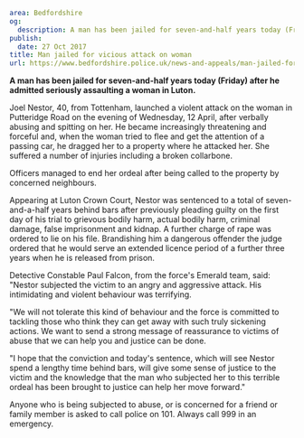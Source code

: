 ```yaml
area: Bedfordshire
og:
  description: A man has been jailed for seven-and-half years today (Friday) after he admitted seriously assaulting a woman in Luton.
publish:
  date: 27 Oct 2017
title: Man jailed for vicious attack on woman
url: https://www.bedfordshire.police.uk/news-and-appeals/man-jailed-for-attack
```

**A man has been jailed for seven-and-half years today (Friday) after he admitted seriously assaulting a woman in Luton.**

Joel Nestor, 40, from Tottenham, launched a violent attack on the woman in Putteridge Road on the evening of Wednesday, 12 April, after verbally abusing and spitting on her. He became increasingly threatening and forceful and, when the woman tried to flee and get the attention of a passing car, he dragged her to a property where he attacked her. She suffered a number of injuries including a broken collarbone.

Officers managed to end her ordeal after being called to the property by concerned neighbours.

Appearing at Luton Crown Court, Nestor was sentenced to a total of seven-and-a-half years behind bars after previously pleading guilty on the first day of his trial to grievous bodily harm, actual bodily harm, criminal damage, false imprisonment and kidnap. A further charge of rape was ordered to lie on his file. Brandishing him a dangerous offender the judge ordered that he would serve an extended licence period of a further three years when he is released from prison.

Detective Constable Paul Falcon, from the force's Emerald team, said: "Nestor subjected the victim to an angry and aggressive attack. His intimidating and violent behaviour was terrifying.

"We will not tolerate this kind of behaviour and the force is committed to tackling those who think they can get away with such truly sickening actions. We want to send a strong message of reassurance to victims of abuse that we can help you and justice can be done.

"I hope that the conviction and today's sentence, which will see Nestor spend a lengthy time behind bars, will give some sense of justice to the victim and the knowledge that the man who subjected her to this terrible ordeal has been brought to justice can help her move forward."

Anyone who is being subjected to abuse, or is concerned for a friend or family member is asked to call police on 101. Always call 999 in an emergency.
